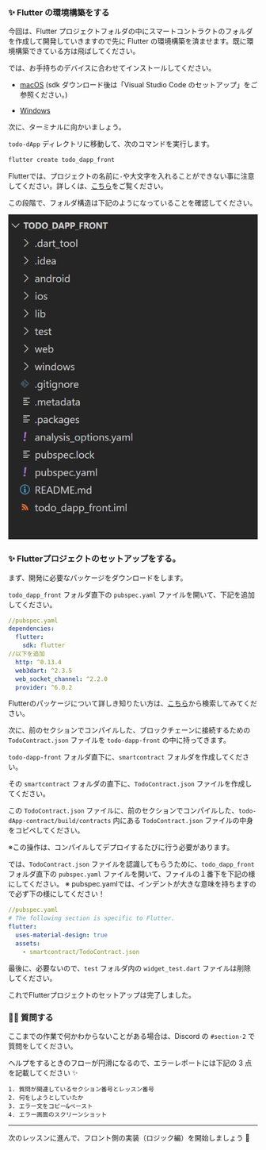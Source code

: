 ### ✨ Flutter の環境構築をする

今回は、Flutter プロジェクトフォルダの中にスマートコントラクトのフォルダを作成して開発していきますので先に Flutter の環境構築を済ませます。既に環境構築できている方は飛ばしてください。

では、お手持ちのデバイスに合わせてインストールしてください。

- [macOS](https://hara-chan.com/it/programming/how-to-setup-flutter/) (sdk ダウンロード後は「Visual Studio Code のセットアップ」をご参照ください。)

- [Windows](https://qiita.com/apricotcomic/items/7ff53950e10fcff212d2)

次に、ターミナルに向かいましょう。

`todo-dApp` ディレクトリに移動して、次のコマンドを実行します。

```bash
flutter create todo_dapp_front
```

Flutterでは、プロジェクトの名前に`-`や大文字を入れることができない事に注意してください。詳しくは、[こちら](https://dart.dev/tools/pub/pubspec#name)をご覧ください。

この段階で、フォルダ構造は下記のようになっていることを確認してください。

![](/public/images/203-Polygon-Mobile-dApp/section-2/2_1_01.png)

### ✨ Flutterプロジェクトのセットアップをする。

まず、開発に必要なパッケージをダウンロードをします。

`todo_dapp_front` フォルダ直下の `pubspec.yaml` ファイルを開いて、下記を追加してください。

```yaml
//pubspec.yaml
dependencies:
  flutter:
    sdk: flutter
//以下を追加
  http: ^0.13.4
  web3dart: ^2.3.5
  web_socket_channel: ^2.2.0
  provider: ^6.0.2
```

Flutterのパッケージについて詳しき知りたい方は、[こちら](https://pub.dev/)から検索してみてください。

次に、前のセクションでコンパイルした、ブロックチェーンに接続するための `TodoContract.json` ファイルを `todo-dapp-front` の中に持ってきます。

`todo-dapp-front` フォルダ直下に、`smartcontract` フォルダを作成してください。

その `smartcontract` フォルダの直下に、`TodoContract.json` ファイルを作成してください。

この `TodoContract.json` ファイルに、前のセクションでコンパイルした、`todo-dApp-contract/build/contracts` 内にある `TodoContract.json` ファイルの中身をコピペしてください。

※この操作は、コンパイルしてデプロイするたびに行う必要があります。

では、`TodoContract.json` ファイルを認識してもらうために、`todo_dapp_front` フォルダ直下の `pubspec.yaml` ファイルを開いて、ファイルの１番下を下記の様にしてください。
※ pubspec.yamlでは、インデントが大きな意味を持ちますので必ず下の様にしてください！

```yaml
//pubspec.yaml
# The following section is specific to Flutter.
flutter:
  uses-material-design: true
  assets:
    - smartcontract/TodoContract.json
```

最後に、必要ないので、`test` フォルダ内の `widget_test.dart` ファイルは削除してください。

これでFlutterプロジェクトのセットアップは完了しました。
### 🙋‍♂️ 質問する

ここまでの作業で何かわからないことがある場合は、Discord の `#section-2` で質問をしてください。

ヘルプをするときのフローが円滑になるので、エラーレポートには下記の 3 点を記載してください ✨

```
1. 質問が関連しているセクション番号とレッスン番号
2. 何をしようとしていたか
3. エラー文をコピー&ペースト
4. エラー画面のスクリーンショット
```

---

次のレッスンに進んで、フロント側の実装（ロジック編）を開始しましょう 🎉
